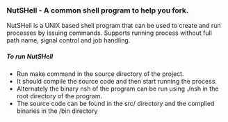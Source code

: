 ### NutSHell - A common shell program to help you fork. 

NutSHell is a UNIX based shell program that can be used to create and run processes by issuing commands.
Supports running process without full path name, signal control and job handling.

##### To run NutSHell
- Run make command in the source directory of the project.
- It should compile the source code and then start running the process.
- Alternately the binary nsh of the program can be run using ./nsh in the root directory of the program.
- The source code can be found in the src/ directory and the complied binaries in the /bin directory
